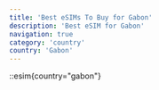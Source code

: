 ```yaml
---
title: 'Best eSIMs To Buy for Gabon'
description: 'Best eSIM for Gabon'
navigation: true
category: 'country'
country: 'Gabon'
---
```


::esim{country="gabon"}
